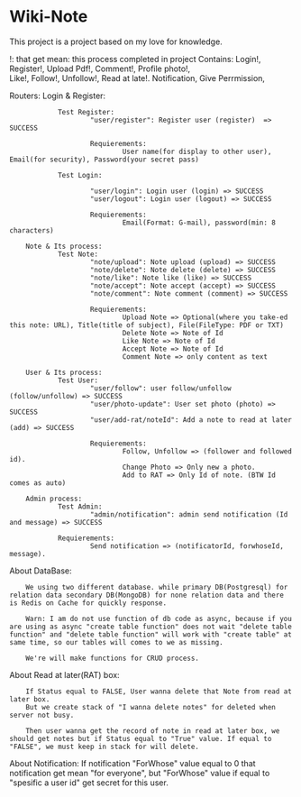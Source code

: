 # Wiki-Note
This project is a project based on my love for knowledge.

!: that get mean: this process completed in project
Contains: 
        Login!, 
        Register!, 
        Upload Pdf!, 
        Comment!, 
        Profile photo!,  
        Like!, 
        Follow!, 
        Unfollow!, 
        Read at late!.
        Notification, 
        Give Perrmission,   



Routers:
        Login & Register:

                Test Register:
                        "user/register": Register user (register)  =>  SUCCESS

                        Requierements: 
                                User name(for display to other user), Email(for security), Password(your secret pass)
                
                Test Login: 

                        "user/login": Login user (login) => SUCCESS
                        "user/logout": Login user (logout) => SUCCESS
                        
                        Requierements: 
                                Email(Format: G-mail), password(min: 8 characters)
        
        Note & Its process:
                Test Note:
                        "note/upload": Note upload (upload) => SUCCESS
                        "note/delete": Note delete (delete) => SUCCESS
                        "note/like": Note like (like) => SUCCESS
                        "note/accept": Note accept (accept) => SUCCESS
                        "note/comment": Note comment (comment) => SUCCESS
                
                        Requierements:
                                Upload Note => Optional(where you take-ed this note: URL), Title(title of subject), File(FileType: PDF or TXT)
                                Delete Note => Note of Id
                                Like Note => Note of Id
                                Accept Note => Note of Id
                                Comment Note => only content as text  
       
        User & Its process: 
                Test User:
                        "user/follow": user follow/unfollow (follow/unfollow) => SUCCESS
                        "user/photo-update": User set photo (photo) => SUCCESS 
                        "user/add-rat/noteId": Add a note to read at later (add) => SUCCESS

                        Requierements: 
                                Follow, Unfollow => (follower and followed id).
                                Change Photo => Only new a photo.
                                Add to RAT => Only Id of note. (BTW Id comes as auto)

        Admin process:
                Test Admin:
                        "admin/notification": admin send notification (Id and message) => SUCCESS
                        
                Requierements: 
                        Send notification => (notificatorId, forwhoseId, message).

About DataBase:

        We using two different database. while primary DB(Postgresql) for relation data secondary DB(MongoDB) for none relation data and there is Redis on Cache for quickly response.
        
        Warn: I am do not use function of db code as async, because if you are using as async "create table function" does not wait "delete table function" and "delete table function" will work with "create table" at same time, so our tables will comes to we as missing.

        We're will make functions for CRUD process.  


About Read at later(RAT) box:
       
        If Status equal to FALSE, User wanna delete that Note from read at later box. 
        But we create stack of "I wanna delete notes" for deleted when server not busy.
        
        Then user wanna get the record of note in read at later box, we should get notes but if Status equal to "True" value. If equal to "FALSE", we must keep in stack for will delete.


About Notification: 
        If notification "ForWhose" value equal to 0 that notification get mean "for everyone", but "ForWhose" value if equal to "spesific a user id" get secret for this user.